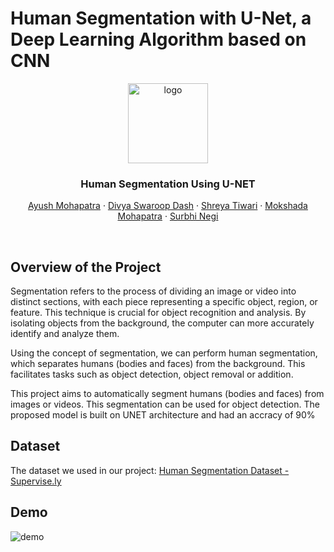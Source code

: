 # Human Segmentation with U-Net, a Deep Learning Algorithm based on CNN

<div align="center">
  <img src="https://github.com/notayush000/e-commerce/assets/58353326/0bf05d2b-08e0-41f2-9044-3c9fb59acfd6" alt="logo" width="128" height="128">
  <h3>Human Segmentation Using U-NET</h3>
  <p align="center">
    <a href="https://github.com/notayush000">Ayush Mohapatra</a>
    · 
    <a href="https://github.com/divyaSwaroop-2001">Divya Swaroop Dash</a>
    · 
    <a href="https://github.com/codershreya">Shreya Tiwari</a>
    · 
    <a href="https://github.com/ClumpForty02">Mokshada Mohapatra</a>
    · 
    <a href="https://github.com/surbhinegi1426">Surbhi Negi</a>
  </p>
  </br>
</div>

## Overview of the Project
Segmentation refers to the process of dividing an image or video into distinct sections, with each piece representing a specific object, region, or feature. This technique is crucial for object recognition and analysis. By isolating objects from the background, the computer can more accurately identify and analyze them.


Using the concept of segmentation, we can perform human segmentation, which separates humans (bodies and faces) from the background. This facilitates tasks such as object detection, object removal or addition.

This project aims to automatically segment humans (bodies and faces) from images or videos. This segmentation can be used for object detection. The proposed model is built on UNET architecture and had an accracy of 90%

## Dataset
The dataset we used in our project: [Human Segmentation Dataset - Supervise.ly](https://www.kaggle.com/datasets/tapakah68/supervisely-filtered-segmentation-person-dataset)

## Demo
![demo](https://github.com/notayush000/e-commerce/assets/58353326/6765dee5-38ba-47cf-b21e-5ff75e94d8c7)
